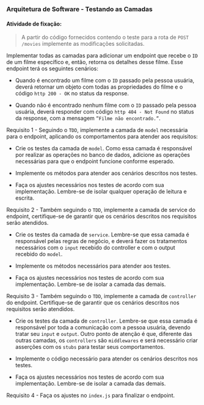 ### Arquitetura de Software - Testando as Camadas

####  Atividade de fixação:
> A partir do código fornecidos contendo o teste para a rota de `POST /movies` implemente as modificações solicitadas.

Implementar todas as camadas para adicionar um endpoint que recebe o `ID` de um filme específico e, então, retorna os detalhes desse filme. Esse endpoint terá os seguintes cenários:

* Quando é encontrado um filme com o `ID` passado pela pessoa usuária, deverá retornar um objeto com todas as propriedades do filme e o código `http 200 - OK` no status da response.

* Quando não é encontrado nenhum filme com o `ID` passado pela pessoa usuária, deverá responder com código `http 404 - Not Found` no status da response, com a mensagem `”Filme não encontrado.”`.

Requisito 1 - Seguindo o `TDD`, implemente a camada de `model` necessária para o endpoint, aplicando os comportamentos para atender aos requisitos:

* Crie os testes da camada de `model`. Como essa camada é responsável por realizar as operações no banco de dados, adicione as operações necessárias para que o endpoint funcione conforme esperado.

* Implemente os métodos para atender aos cenários descritos nos testes.

* Faça os ajustes necessários nos testes de acordo com sua implementação. Lembre-se de isolar qualquer operação de leitura e escrita.

Requisito 2 - Também seguindo o `TDD`, implemente a camada de service do endpoint, certifique-se de garantir que os cenários descritos nos requisitos serão atendidos.

* Crie os testes da camada de `service`. Lembre-se que essa camada é responsável pelas regras de negócio, e deverá fazer os tratamentos necessários com o `input` recebido do controller e com o output recebido do `model`.

* Implemente os métodos necessários para atender aos testes.

* Faça os ajustes necessários nos testes de acordo com sua implementação. Lembre-se de isolar a camada das demais.

Requisito 3 - Também seguindo o `TDD`, implemente a camada de `controller` do endpoint. Certifique-se de garantir que os cenários descritos nos requisitos serão atendidos.

* Crie os testes da camada de `controller`. Lembre-se que essa camada é responsável por toda a comunicação com a pessoa usuária, devendo tratar seu `input` e `output`. Outro ponto de atenção é que, diferente das outras camadas, os `controllers` são `middlewares` e será necessário criar asserções com os `stubs` para testar seus comportamentos.

* Implemente o código necessário para atender os cenários descritos nos testes.

* Faça os ajustes necessários nos testes de acordo com sua implementação. Lembre-se de isolar a camada das demais.

Requisito 4 - Faça os ajustes no `index.js` para finalizar o endpoint.



